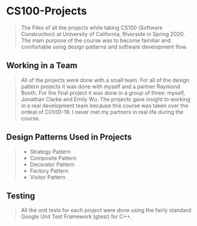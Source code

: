 # CS100-Projects
> The Files of all the projects while taking CS100 (Software Construction) at University of California, Riverside in Spring 2020. The main purpose of the course was to become familiar and comfortable using design patterns and software development flow.  

## Working in a Team
> All of the projects were done with a small team. For all of the design pattern projects it was done with myself and a partner Raymond Booth. For the final project it was done in a group of three: myself, Jonathan Clarke and Emily Wu. The projects gave insight to working in a real development team because this course was taken over the ordeal of COVID-19. I never met my partners in real life during the course. 

## Design Patterns Used in Projects
> - Strategy Pattern
> - Composite Pattern
> - Decorator Pattern
> - Factory Pattern
> - Visitor Pattern 

## Testing 
> All the unit tests for each project were done using the fairly standard Google Unit Test Framework (gtest) for C++. 
